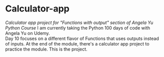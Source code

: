 # Calculator-app
_Calculator app project for "Functions with output" section of Angela Yu Python Course_
I am currently taking the Python 100 days of code with Angela Yu on Udemy.  
Day 10 focuses on a different flavor of Functions that uses outputs instead of inputs. At the end of the module, there's a calculator app project to practice the module.
This is the project.
